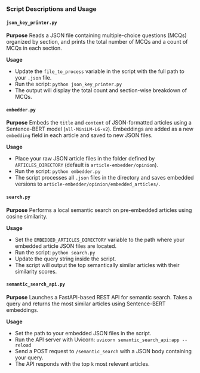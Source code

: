 ### Script Descriptions and Usage

#### `json_key_printer.py`
**Purpose**
Reads a JSON file containing multiple-choice questions (MCQs) organized by section, and prints the total number of MCQs and a count of MCQs in each section.

**Usage**
* Update the `file_to_process` variable in the script with the full path to your `.json` file.
* Run the script: `python json_key_printer.py`
* The output will display the total count and section-wise breakdown of MCQs.

#### `embedder.py`
**Purpose**
Embeds the `title` and `content` of JSON-formatted articles using a Sentence-BERT model (`all-MiniLM-L6-v2`). Embeddings are added as a new `embedding` field in each article and saved to new JSON files.

**Usage**
* Place your raw JSON article files in the folder defined by `ARTICLES_DIRECTORY` (default is `article-embedder/opinion`).
* Run the script: `python embedder.py`
* The script processes all `.json` files in the directory and saves embedded versions to `article-embedder/opinion/embedded_articles/`.

#### `search.py`
**Purpose**
Performs a local semantic search on pre-embedded articles using cosine similarity.

**Usage**
* Set the `EMBEDDED_ARTICLES_DIRECTORY` variable to the path where your embedded article JSON files are located.
* Run the script: `python search.py`
* Update the query string inside the script.
* The script will output the top semantically similar articles with their similarity scores.

#### `semantic_search_api.py`
**Purpose**
Launches a FastAPI-based REST API for semantic search. Takes a query and returns the most similar articles using Sentence-BERT embeddings.

**Usage**
* Set the path to your embedded JSON files in the script.
* Run the API server with Uvicorn: `uvicorn semantic_search_api:app --reload`
* Send a POST request to `/semantic_search` with a JSON body containing your query.
* The API responds with the top `k` most relevant articles.
